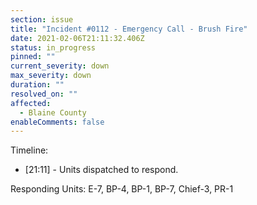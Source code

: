 ```yaml
---
section: issue
title: "Incident #0112 - Emergency Call - Brush Fire"
date: 2021-02-06T21:11:32.406Z
status: in_progress
pinned: ""
current_severity: down
max_severity: down
duration: ""
resolved_on: ""
affected:
  - Blaine County
enableComments: false
---
```

Timeline:

* [21:11] - Units dispatched to respond.

Responding Units: E-7, BP-4, BP-1, BP-7, Chief-3, PR-1